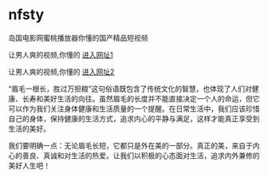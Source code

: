 # nfsty
岛国电影网蜜桃播放器你懂的国产精品短视频
                 
让男人爽的视频,你懂的  [进入网址1](https://jaakcc.com/?444)

让男人爽的视频,你懂的  [进入网址2](https://jaamcc.com/?444)

“眉毛一根长，胜过万担粮”这句俗语既包含了传统文化的智慧，也体现了人们对健康、长寿和美好生活的向往。虽然眉毛的长度并不能直接决定一个人的命运，但它可以作为我们关注身体健康和生活质量的一个提醒。在日常生活中，我们应该珍惜自己的身体，保持健康的生活方式，追求内心的平静与满足，这样才能真正享受到生活的美好。

我们要明确一点：无论眉毛长短，它都只是外在美的一部分。真正的美，来自于内心的善良、真诚和对生活的热爱。让我们以积极的心态面对生活，追求内外兼修的美好人生吧！

